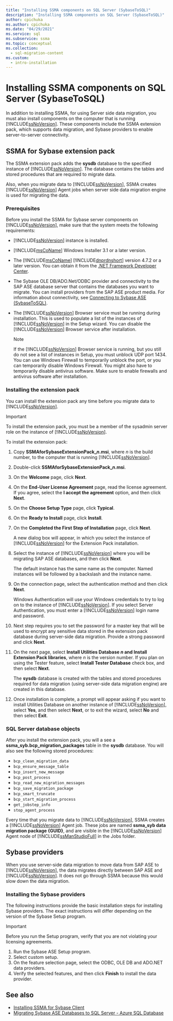 ```yaml
---
title: "Installing SSMA components on SQL Server (SybaseToSQL)"
description: "Installing SSMA components on SQL Server (SybaseToSQL)"
author: cpichuka
ms.author: cpichuka
ms.date: "04/29/2021"
ms.service: sql
ms.subservice: ssma
ms.topic: conceptual
ms.collection:
  - sql-migration-content
ms.custom:
  - intro-installation
---
```


# Installing SSMA components on SQL Server (SybaseToSQL)

In addition to installing SSMA, for using Server side data migration, you must also install components on the computer that is running [!INCLUDE[ssNoVersion](../../includes/ssnoversion-md.md)]. These components include the SSMA extension pack, which supports data migration, and Sybase providers to enable server-to-server connectivity.

## SSMA for Sybase extension pack

The SSMA extension pack adds the **sysdb** database to the specified instance of [!INCLUDE[ssNoVersion](../../includes/ssnoversion-md.md)]. The database contains the tables and stored procedures that are required to migrate data.

Also, when you migrate data to [!INCLUDE[ssNoVersion](../../includes/ssnoversion-md.md)], SSMA creates [!INCLUDE[ssNoVersion](../../includes/ssnoversion-md.md)] Agent jobs when server side data migration engine is used for migrating the data.

### Prerequisites

Before you install the SSMA for Sybase server components on [!INCLUDE[ssNoVersion](../../includes/ssnoversion-md.md)], make sure that the system meets the following requirements:

- [!INCLUDE[ssNoVersion](../../includes/ssnoversion-md.md)] instance is installed.
- [!INCLUDE[msCoName](../../includes/msconame-md.md)] Windows Installer 3.1 or a later version.
- The [!INCLUDE[msCoName](../../includes/msconame-md.md)] [!INCLUDE[dnprdnshort](../../includes/dnprdnshort-md.md)] version 4.7.2 or a later version. You can obtain it from the [.NET Framework Developer Center](https://go.microsoft.com/fwlink/?LinkId=48882).
- The Sybase OLE DB/ADO.Net/ODBC provider and connectivity to the SAP ASE database server that contains the databases you want to migrate. You can install providers from the SAP ASE product media. For information about connectivity, see [Connecting to Sybase ASE &#40;SybaseToSQL&#41;](../../ssma/sybase/connecting-to-sybase-ase-sybasetosql.md).
- The [!INCLUDE[ssNoVersion](../../includes/ssnoversion-md.md)] Browser service must be running during installation. This is used to populate a list of the instances of [!INCLUDE[ssNoVersion](../../includes/ssnoversion-md.md)] in the Setup wizard. You can disable the [!INCLUDE[ssNoVersion](../../includes/ssnoversion-md.md)] Browser service after installation.

  > [!NOTE]
  > If the [!INCLUDE[ssNoVersion](../../includes/ssnoversion-md.md)] Browser service is running, but you still do not see a list of instances in Setup, you must unblock UDP port 1434. You can use Windows Firewall to temporarily unblock the port, or you can temporarily disable Windows Firewall. You might also have to temporarily disable antivirus software. Make sure to enable firewalls and antivirus software after installation.

### Installing the extension pack

You can install the extension pack any time before you migrate data to [!INCLUDE[ssNoVersion](../../includes/ssnoversion-md.md)].

> [!IMPORTANT]
> To install the extension pack, you must be a member of the sysadmin server role on the instance of [!INCLUDE[ssNoVersion](../../includes/ssnoversion-md.md)].

To install the extension pack:

1. Copy **SSMAforSybaseExtensionPack_*n*.msi**, where *n* is the build number, to the computer that is running [!INCLUDE[ssNoVersion](../../includes/ssnoversion-md.md)].
2. Double-click **SSMAforSybaseExtensionPack_*n*.msi**.
3. On the **Welcome** page, click **Next**.
4. On the **End-User License Agreement** page, read the license agreement. If you agree, select the **I accept the agreement** option, and then click **Next**.
5. On the **Choose Setup Type** page, click **Typical**.
6. On the **Ready to Install** page, click **Install**.
7. On the **Completed the First Step of Installation** page, click **Next**.

   A new dialog box will appear, in which you select the instance of [!INCLUDE[ssNoVersion](../../includes/ssnoversion-md.md)] for the Extension Pack installation.

8. Select the instance of [!INCLUDE[ssNoVersion](../../includes/ssnoversion-md.md)] where you will be migrating SAP ASE databases, and then click **Next**.

   The default instance has the same name as the computer. Named instances will be followed by a backslash and the instance name.

9. On the connection page, select the authentication method and then click **Next**.

   Windows Authentication will use your Windows credentials to try to log on to the instance of [!INCLUDE[ssNoVersion](../../includes/ssnoversion-md.md)]. If you select Server Authentication, you must enter a [!INCLUDE[ssNoVersion](../../includes/ssnoversion-md.md)] login name and password.

10. Next step requires you to set the password for a master key that will be used to encrypt any sensitive data stored in the extension pack database during server-side data migration. Provide a strong password and click **Next**.

11. On the next page, select **Install Utilities Database *n* and Install Extension Pack libraries**, where *n* is the version number. If you plan on using the Tester feature, select **Install Tester Database** check box, and then select **Next**.

    The **sysdb** database is created with the tables and stored procedures required for data migration (using server-side data migration engine) are created in this database.

12. Once installation is complete, a prompt will appear asking if you want to install Utilities Database on another instance of [!INCLUDE[ssNoVersion](../../includes/ssnoversion-md.md)], select **Yes**, and then select **Next**, or to exit the wizard, select **No** and then select **Exit**.

### SQL Server database objects

After you install the extension pack, you will a see a **ssma_syb.bcp_migration_packages** table in the **sysdb** database. You will also see the following stored procedures:

- `bcp_clean_migration_data`
- `bcp_ensure_message_table`
- `bcp_insert_new_message`
- `bcp_post_process`
- `bcp_read_new_migration_messages`
- `bcp_save_migration_package`
- `bcp_smart_truncate`
- `bcp_start_migration_process`
- `get_jobstep_info`
- `stop_agent_process`

Every time that you migrate data to [!INCLUDE[ssNoVersion](../../includes/ssnoversion-md.md)], SSMA creates a [!INCLUDE[ssNoVersion](../../includes/ssnoversion-md.md)] Agent job. These jobs are named **ssma_syb data migration package {GUID}**, and are visible in the [!INCLUDE[ssNoVersion](../../includes/ssnoversion-md.md)] Agent node of [!INCLUDE[ssManStudioFull](../../includes/ssmanstudiofull-md.md)] in the Jobs folder.  

## Sybase providers

When you use server-side data migration to move data from SAP ASE to [!INCLUDE[ssNoVersion](../../includes/ssnoversion-md.md)], the data migrates directly between SAP ASE and [!INCLUDE[ssNoVersion](../../includes/ssnoversion-md.md)]. It does not go through SSMA because this would slow down the data migration.

### Installing the Sybase providers

The following instructions provide the basic installation steps for installing Sybase providers. The exact instructions will differ depending on the version of the Sybase Setup program.

> [!IMPORTANT]
> Before you run the Setup program, verify that you are not violating your licensing agreements.

1. Run the Sybase ASE Setup program.
2. Select custom setup.
3. On the feature selection page, select the ODBC, OLE DB and ADO.NET data providers.
4. Verify the selected features, and then click **Finish** to install the data provider.

## See also

- [Installing SSMA  for Sybase Client](../../ssma/sybase/installing-ssma-for-sybase-client-sybasetosql.md)
- [Migrating Sybase ASE Databases to SQL Server - Azure SQL Database](../../ssma/sybase/migrating-sybase-ase-databases-to-sql-server-azure-sql-db-sybasetosql.md)
